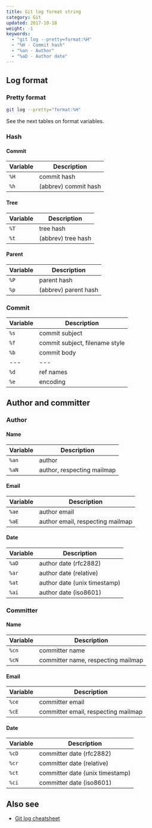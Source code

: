 ```yaml
---
title: Git log format string
category: Git
updated: 2017-10-18
weight: -1
keywords:
  - "git log --pretty=format:%H"
  - "%H - Commit hash"
  - "%an - Author"
  - "%aD - Author date"
---
```


## Log format

### Pretty format

```bash
git log --pretty="format:%H"
```

See the next tables on format variables.

### Hash

#### Commit

| Variable | Description |
| --- | --- |
| `%H` | commit hash |
| `%h` | (abbrev) commit hash |

#### Tree

| Variable | Description |
| --- | --- |
| `%T` | tree hash |
| `%t` | (abbrev) tree hash |

#### Parent

| Variable | Description |
| --- | --- |
| `%P` | parent hash |
| `%p` | (abbrev) parent hash |

### Commit

| Variable | Description |
| --- | --- |
| `%s` | commit subject |
| `%f` | commit subject, filename style |
| `%b` | commit body |
| --- | --- |
| `%d` | ref names |
| `%e` | encoding |

## Author and committer

### Author

#### Name

| Variable | Description |
| --- | --- |
| `%an` | author |
| `%aN` | author, respecting mailmap |

#### Email

| Variable | Description |
| --- | --- |
| `%ae` | author email |
| `%aE` | author email, respecting mailmap |

#### Date

| Variable | Description |
| --- | --- |
| `%aD` | author date (rfc2882) |
| `%ar` | author date (relative) |
| `%at` | author date (unix timestamp) |
| `%ai` | author date (iso8601) |

### Committer

#### Name

| Variable | Description |
| --- | --- |
| `%cn` | committer name |
| `%cN` | committer name, respecting mailmap |

#### Email

| Variable | Description |
| --- | --- |
| `%ce` | committer email |
| `%cE` | committer email, respecting mailmap |

#### Date

| Variable | Description |
| --- | --- |
| `%cD` | committer date (rfc2882) |
| `%cr` | committer date (relative) |
| `%ct` | committer date (unix timestamp) |
| `%ci` | committer date (iso8601) |

## Also see

- [Git log cheatsheet](./git-log)
